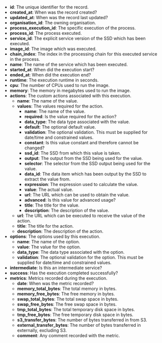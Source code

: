 * **id**: The unique identifier for the record.
* **created_at**: When was the record created?
* **updated_at**: When was the record last updated?
* **organisation_id**: The owning organisation.
* **process_execution_id**: The specific execution of the process.
* **process_id**: The process executed.
* **service_id**: The explicit service version of the SSD which has been executed.
* **image_id**: The image which was executed.
* **chain_index**: The index in the processing chain for this executed service in the process.
* **name**: The name of the service which has been executed.
* **started_at**: When did the execution start?
* **ended_at**: When did the execution end?
* **runtime**: The execution runtime in seconds.
* **cpu**: The number of CPUs used to run the image.
* **memory**: The memory in megabytes used to run the image.
* **actions**: The custom actions associated with this execution.
    * **name**: The name of the value.
    * **values**: The values required for the action.
        * **name**: The name of the value.
        * **required**: Is the value required for the action?
        * **data_type**: The data type associated with the value.
        * **default**: The optional default value.
        * **validation**: The optional validation. This must be supplied for date/time and constrained values.
        * **constant**: Is this value constant and therefore cannot be changed?
        * **ssd_id**: The SSD from which this value is taken.
        * **output**: The output from the SSD being used for the value.
        * **selector**: The selector from the SSD output being used for the value.
        * **data_id**: The data item which has been output by the SSD to extract the value from.
        * **expression**: The expression used to calculate the value.
        * **value**: The actual value.
        * **url**: The URL which can be used to obtain the value.
        * **advanced**: Is this value for advanced usage?
        * **title**: The title for the value.
        * **description**: The description of the value.
    * **url**: The URL which can be executed to receive the value of the action.
    * **title**: The title for the action.
    * **description**: The description of the action.
* **options**: The options used by this execution.
    * **name**: The name of the option.
    * **value**: The value for the option.
    * **data_type**: The data type associated with the option.
    * **validation**: The optional validation for the option. This must be supplied for date/time and constrained values.
* **intermediate**: Is this an intermediate service?
* **success**: Has the execution completed successfully?
* **metrics**: Metrics recorded during the execution.
    * **date**: When was the metric recorded?
    * **memory_total_bytes**: The total memory in bytes.
    * **memory_free_bytes**: The free memory in bytes.
    * **swap_total_bytes**: The total swap space in bytes.
    * **swap_free_bytes**: The free swap space in bytes.
    * **tmp_total_bytes**: The total temporary disk space in bytes.
    * **tmp_free_bytes**: The free temporary disk space in bytes.
    * **s3_transfer_bytes**: The number of bytes transferred in from S3.
    * **external_transfer_bytes**: The number of bytes transferred in externally, excluding S3.
    * **comment**: Any comment recorded with the metric.
